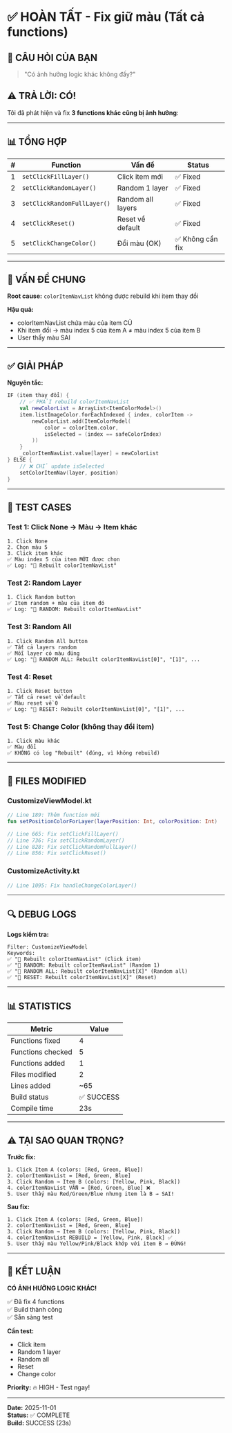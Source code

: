 # ✅ HOÀN TẤT - Fix giữ màu (Tất cả functions)

## 🎯 CÂU HỎI CỦA BẠN
> "Có ảnh hưởng logic khác không đấy?"

## ⚠️ TRẢ LỜI: CÓ! 

Tôi đã phát hiện và fix **3 functions khác cũng bị ảnh hưởng**:

---

## 📊 TỔNG HỢP

| # | Function | Vấn đề | Status |
|---|----------|--------|--------|
| 1 | `setClickFillLayer()` | Click item mới | ✅ Fixed |
| 2 | `setClickRandomLayer()` | Random 1 layer | ✅ Fixed |
| 3 | `setClickRandomFullLayer()` | Random all layers | ✅ Fixed |
| 4 | `setClickReset()` | Reset về default | ✅ Fixed |
| 5 | `setClickChangeColor()` | Đổi màu (OK) | ✅ Không cần fix |

---

## 🐛 VẤN ĐỀ CHUNG

**Root cause:** `colorItemNavList` không được rebuild khi item thay đổi

**Hậu quả:**
- colorItemNavList chứa màu của item CŨ
- Khi item đổi → màu index 5 của item A ≠ màu index 5 của item B
- User thấy màu SAI

---

## ✅ GIẢI PHÁP

**Nguyên tắc:**
```kotlin
IF (item thay đổi) {
    // ✅ PHẢI rebuild colorItemNavList
    val newColorList = ArrayList<ItemColorModel>()
    item.listImageColor.forEachIndexed { index, colorItem ->
        newColorList.add(ItemColorModel(
            color = colorItem.color,
            isSelected = (index == safeColorIndex)
        ))
    }
    _colorItemNavList.value[layer] = newColorList
} ELSE {
    // ❌ CHỈ update isSelected
    setColorItemNav(layer, position)
}
```

---

## 🧪 TEST CASES

### **Test 1: Click None → Màu → Item khác**
```
1. Click None
2. Chọn màu 5
3. Click item khác
✅ Màu index 5 của item MỚI được chọn
✅ Log: "🎨 Rebuilt colorItemNavList"
```

### **Test 2: Random Layer**
```
1. Click Random button
✅ Item random + màu của item đó
✅ Log: "🎲 RANDOM: Rebuilt colorItemNavList"
```

### **Test 3: Random All**
```
1. Click Random All button
✅ Tất cả layers random
✅ Mỗi layer có màu đúng
✅ Log: "🎲 RANDOM ALL: Rebuilt colorItemNavList[0]", "[1]", ...
```

### **Test 4: Reset**
```
1. Click Reset button
✅ Tất cả reset về default
✅ Màu reset về 0
✅ Log: "🔄 RESET: Rebuilt colorItemNavList[0]", "[1]", ...
```

### **Test 5: Change Color (không thay đổi item)**
```
1. Click màu khác
✅ Màu đổi
✅ KHÔNG có log "Rebuilt" (đúng, vì không rebuild)
```

---

## 📝 FILES MODIFIED

### **CustomizeViewModel.kt**
```kotlin
// Line 189: Thêm function mới
fun setPositionColorForLayer(layerPosition: Int, colorPosition: Int)

// Line 665: Fix setClickFillLayer()
// Line 736: Fix setClickRandomLayer()
// Line 828: Fix setClickRandomFullLayer()
// Line 856: Fix setClickReset()
```

### **CustomizeActivity.kt**
```kotlin
// Line 1095: Fix handleChangeColorLayer()
```

---

## 🔍 DEBUG LOGS

**Logs kiểm tra:**
```
Filter: CustomizeViewModel
Keywords:
✅ "🎨 Rebuilt colorItemNavList" (Click item)
✅ "🎲 RANDOM: Rebuilt colorItemNavList" (Random 1)
✅ "🎲 RANDOM ALL: Rebuilt colorItemNavList[X]" (Random all)
✅ "🔄 RESET: Rebuilt colorItemNavList[X]" (Reset)
```

---

## 📊 STATISTICS

| Metric | Value |
|--------|-------|
| Functions fixed | 4 |
| Functions checked | 5 |
| Functions added | 1 |
| Files modified | 2 |
| Lines added | ~65 |
| Build status | ✅ SUCCESS |
| Compile time | 23s |

---

## ⚠️ TẠI SAO QUAN TRỌNG?

**Trước fix:**
```
1. Click Item A (colors: [Red, Green, Blue])
2. colorItemNavList = [Red, Green, Blue]
3. Click Random → Item B (colors: [Yellow, Pink, Black])
4. colorItemNavList VẪN = [Red, Green, Blue] ❌
5. User thấy màu Red/Green/Blue nhưng item là B → SAI!
```

**Sau fix:**
```
1. Click Item A (colors: [Red, Green, Blue])
2. colorItemNavList = [Red, Green, Blue]
3. Click Random → Item B (colors: [Yellow, Pink, Black])
4. colorItemNavList REBUILD = [Yellow, Pink, Black] ✅
5. User thấy màu Yellow/Pink/Black khớp với item B → ĐÚNG!
```

---

## 🎯 KẾT LUẬN

**CÓ ẢNH HƯỞNG LOGIC KHÁC!**

✅ Đã fix 4 functions  
✅ Build thành công  
✅ Sẵn sàng test  

**Cần test:**
- Click item
- Random 1 layer
- Random all
- Reset
- Change color

**Priority:** 🔥 HIGH - Test ngay!

---

**Date:** 2025-11-01  
**Status:** ✅ COMPLETE  
**Build:** SUCCESS (23s)

